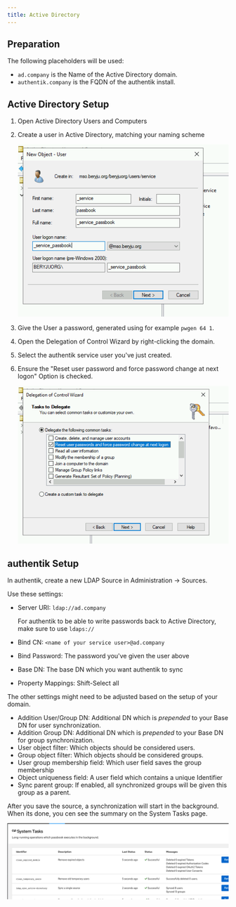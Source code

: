```yaml
---
title: Active Directory
---
```


## Preparation

The following placeholders will be used:

-   `ad.company` is the Name of the Active Directory domain.
-   `authentik.company` is the FQDN of the authentik install.

## Active Directory Setup

1. Open Active Directory Users and Computers

2. Create a user in Active Directory, matching your naming scheme

    ![](./01_user_create.png)

3. Give the User a password, generated using for example `pwgen 64 1`.

4. Open the Delegation of Control Wizard by right-clicking the domain.

5. Select the authentik service user you've just created.

6. Ensure the "Reset user password and force password change at next logon" Option is checked.

    ![](./02_delegate.png)

## authentik Setup

In authentik, create a new LDAP Source in Administration -> Sources.

Use these settings:

-   Server URI: `ldap://ad.company`

    For authentik to be able to write passwords back to Active Directory, make sure to use `ldaps://`

-   Bind CN: `<name of your service user>@ad.company`
-   Bind Password: The password you've given the user above
-   Base DN: The base DN which you want authentik to sync
-   Property Mappings: Shift-Select all

The other settings might need to be adjusted based on the setup of your domain.

-   Addition User/Group DN: Additional DN which is _prepended_ to your Base DN for user synchronization.
-   Addition Group DN: Additional DN which is _prepended_ to your Base DN for group synchronization.
-   User object filter: Which objects should be considered users.
-   Group object filter: Which objects should be considered groups.
-   User group membership field: Which user field saves the group membership
-   Object uniqueness field: A user field which contains a unique Identifier
-   Sync parent group: If enabled, all synchronized groups will be given this group as a parent.

After you save the source, a synchronization will start in the background. When its done, you cen see the summary on the System Tasks page.

![](./03_ak_status.png)
